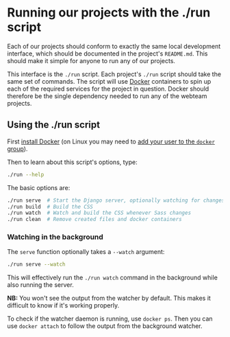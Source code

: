 # Running our projects with the ./run script

Each of our projects should conform to exactly the same local development interface,
which should be documented in the project's `README.md`. This should make it simple
for anyone to run any of our projects.

This interface is the `./run` script. Each project's `./run` script should take the same set of commands.
The script will use [Docker](https://www.docker.com/community-edition) containers to spin up each of the required services
for the project in question. Docker should therefore be the single dependency needed to run any of the webteam projects.

## Using the ./run script

First [install Docker](https://docs.docker.com/engine/installation/)
(on Linux you may need to [add your user to the `docker` group](https://docs.docker.com/engine/installation/linux/linux-postinstall/)).

Then to learn about this script's options, type:

``` bash
./run --help
```

The basic options are:

``` bash
./run serve  # Start the Django server, optionally watching for changes
./run build  # Build the CSS
./run watch  # Watch and build the CSS whenever Sass changes
./run clean  # Remove created files and docker containers
```

### Watching in the background

The `serve` function optionally takes a `--watch` argument:

``` bash
./run serve --watch
```

This will effectively run the `./run watch` command in the background while also running the server.

**NB:** You won't see the output from the watcher by default. This makes it difficult to know if it's working properly.

To check if the watcher daemon is running, use `docker ps`. Then you can use `docker attach` to follow the output from the background watcher.

